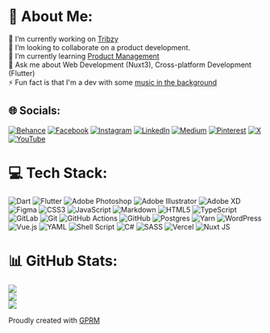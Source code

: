 # 💫 About Me:
🔭 I’m currently working on [Tribzy](https://www.tribzy.com)<br>👯 I’m looking to collaborate on a product development.<br>🌱 I’m currently learning [Product Management](https://www.credential.net/1fe5fc51-5ccc-4639-8793-ace3ff7b7670#gs.cqzl7j)<br>💬 Ask me about Web Development (Nuxt3), Cross-platform Development (Flutter)<br>⚡ Fun fact is that I'm a dev with some [music in the background](https://open.spotify.com/artist/2ny7JyTgSvXGCnCJGx3jSt)


## 🌐 Socials:
[![Behance](https://img.shields.io/badge/Behance-1769ff?logo=behance&logoColor=white)](https://behance.net/moulibheemaneti) [![Facebook](https://img.shields.io/badge/Facebook-%231877F2.svg?logo=Facebook&logoColor=white)](https://facebook.com/be.mouli) [![Instagram](https://img.shields.io/badge/Instagram-%23E4405F.svg?logo=Instagram&logoColor=white)](https://instagram.com/mouli.bheemaneti) [![LinkedIn](https://img.shields.io/badge/LinkedIn-%230077B5.svg?logo=linkedin&logoColor=white)](https://linkedin.com/in/moulibheemaneti) [![Medium](https://img.shields.io/badge/Medium-12100E?logo=medium&logoColor=white)](https://medium.com/@moulibheemaneti) [![Pinterest](https://img.shields.io/badge/Pinterest-%23E60023.svg?logo=Pinterest&logoColor=white)](https://pinterest.com/moulibheemaneti) [![X](https://img.shields.io/badge/X-black.svg?logo=X&logoColor=white)](https://x.com/moulibheemaneti) [![YouTube](https://img.shields.io/badge/YouTube-%23FF0000.svg?logo=YouTube&logoColor=white)](https://youtube.com/@be.mouli) 

# 💻 Tech Stack:
![Dart](https://img.shields.io/badge/dart-%230175C2.svg?style=plastic&logo=dart&logoColor=white) ![Flutter](https://img.shields.io/badge/Flutter-%2302569B.svg?style=plastic&logo=Flutter&logoColor=white) ![Adobe Photoshop](https://img.shields.io/badge/adobe%20photoshop-%2331A8FF.svg?style=plastic&logo=adobe%20photoshop&logoColor=white) ![Adobe Illustrator](https://img.shields.io/badge/adobe%20illustrator-%23FF9A00.svg?style=plastic&logo=adobe%20illustrator&logoColor=white) ![Adobe XD](https://img.shields.io/badge/Adobe%20XD-470137?style=plastic&logo=Adobe%20XD&logoColor=#FF61F6) ![Figma](https://img.shields.io/badge/figma-%23F24E1E.svg?style=plastic&logo=figma&logoColor=white) ![CSS3](https://img.shields.io/badge/css3-%231572B6.svg?style=plastic&logo=css3&logoColor=white) ![JavaScript](https://img.shields.io/badge/javascript-%23323330.svg?style=plastic&logo=javascript&logoColor=%23F7DF1E) ![Markdown](https://img.shields.io/badge/markdown-%23000000.svg?style=plastic&logo=markdown&logoColor=white) ![HTML5](https://img.shields.io/badge/html5-%23E34F26.svg?style=plastic&logo=html5&logoColor=white) ![TypeScript](https://img.shields.io/badge/typescript-%23007ACC.svg?style=plastic&logo=typescript&logoColor=white) ![GitLab](https://img.shields.io/badge/gitlab-%23181717.svg?style=plastic&logo=gitlab&logoColor=white) ![Git](https://img.shields.io/badge/git-%23F05033.svg?style=plastic&logo=git&logoColor=white) ![GitHub Actions](https://img.shields.io/badge/github%20actions-%232671E5.svg?style=plastic&logo=githubactions&logoColor=white) ![GitHub](https://img.shields.io/badge/github-%23121011.svg?style=plastic&logo=github&logoColor=white) ![Postgres](https://img.shields.io/badge/postgres-%23316192.svg?style=plastic&logo=postgresql&logoColor=white) ![Yarn](https://img.shields.io/badge/yarn-%232C8EBB.svg?style=plastic&logo=yarn&logoColor=white) ![WordPress](https://img.shields.io/badge/WordPress-%23117AC9.svg?style=plastic&logo=WordPress&logoColor=white) ![Vue.js](https://img.shields.io/badge/vue.js-%2335495e.svg?style=plastic&logo=vuedotjs&logoColor=%234FC08D) ![YAML](https://img.shields.io/badge/yaml-%23ffffff.svg?style=plastic&logo=yaml&logoColor=151515) ![Shell Script](https://img.shields.io/badge/shell_script-%23121011.svg?style=plastic&logo=gnu-bash&logoColor=white) ![C#](https://img.shields.io/badge/c%23-%23239120.svg?style=plastic&logo=csharp&logoColor=white) ![SASS](https://img.shields.io/badge/SASS-hotpink.svg?style=plastic&logo=SASS&logoColor=white) ![Vercel](https://img.shields.io/badge/vercel-%23000000.svg?style=plastic&logo=vercel&logoColor=white) ![Nuxt JS](https://img.shields.io/badge/Nuxt-002E3B?style=plastic&logo=nuxt.js&logoColor=#00DC82)
# 📊 GitHub Stats:
![](https://github-readme-stats.vercel.app/api?username=moulibheemaneti&theme=transparent&hide_border=false&include_all_commits=true&count_private=false)<br/>
![](https://github-readme-streak-stats.herokuapp.com/?user=moulibheemaneti&theme=transparent&hide_border=false)<br/>
![](https://github-readme-stats.vercel.app/api/top-langs/?username=moulibheemaneti&theme=transparent&hide_border=false&include_all_commits=true&count_private=false&layout=compact)


Proudly created with [GPRM](https://gprm.itsvg.in)
